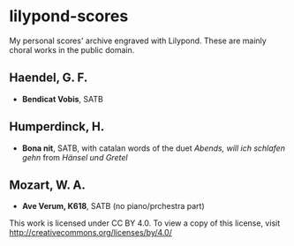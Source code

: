 # lilypond-scores
My personal scores' archive engraved with Lilypond. These are mainly choral works in the public domain.

## Haendel, G. F.
* **Bendicat Vobis**, SATB

## Humperdinck, H.
* **Bona nit**, SATB, with catalan words of the duet *Abends, will ich schlafen gehn* from *Hänsel und Gretel*

## Mozart, W. A.
* **Ave Verum, K618**, SATB (no piano/prchestra part)



This work is licensed under CC BY 4.0. To view a copy of this license, visit http://creativecommons.org/licenses/by/4.0/
